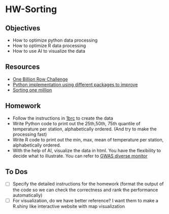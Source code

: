 # HW-Sorting

## Objectives

- How to optimize python data processing
- How to optimize R data processing
- How to use AI to visualize the data

## Resources

- [One Billion Row Challenge](https://1brc.dev/)
- [Python implementation using different packages to improve](https://www.linkedin.com/pulse/from-minutes-seconds-supercharging-python-billion-row-krishan-gupta-2icfe/)
- [Sorting one million](https://neopythonic.blogspot.com/2008/10/sorting-million-32-bit-integers-in-2mb.html)

## Homework

- Follow the instructions in [1brc](https://github.com/ifnesi/1brc#submitting) to create the data 
- Write Python code to print out the 25th,50th, 75th quantile of temperature per station, alphabetically ordered. (And try to make the processing fast)
- Write R code to print out the min, max, mean of temperature per station, alphabetically ordered. 
- With the help of AI, visualize the data in html. You have the flexibility to decide what to illustrate. You can refer to  [GWAS diverse monitor](https://gwasdiversitymonitor.com/)

## To Dos

-[ ] Specify the detailed instructions for the homework (format the output of the code so we can check the correctness and rank the performance automatically)
-[ ] For visualization, do we have better reference? I want them to make a R.shiny like interactive website with map visualization
